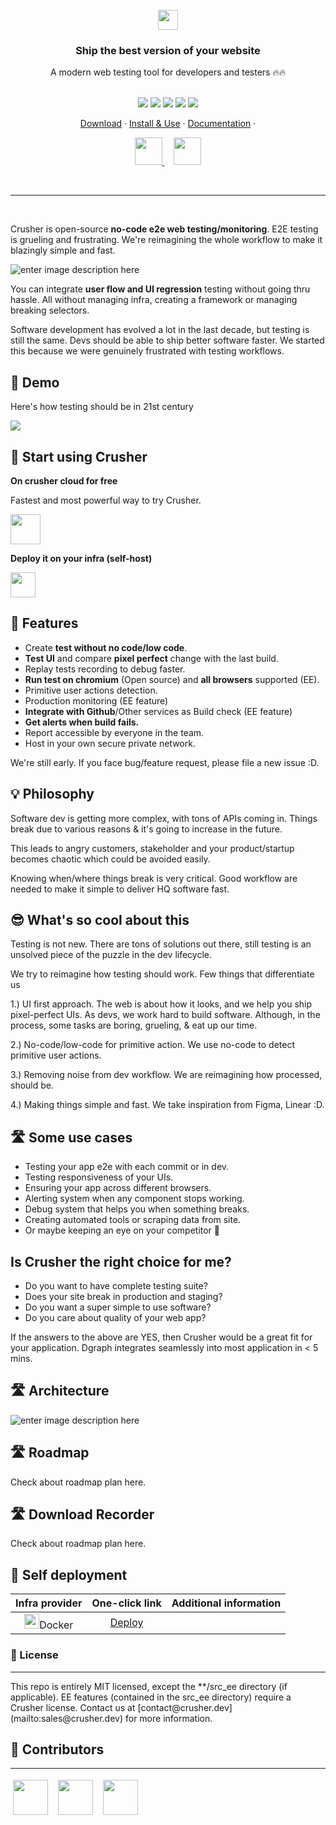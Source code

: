<br/>
<div align="center">
<img src="https://i.imgur.com/Z6wyajH.png" height="32" style="margin: 0 auto;"/>
<h3 align="center" >Ship the best version of your website</h3>
<div>A modern web testing tool for developers and testers 🔥🔥 </div><br/>


<p align="center">
    <a href="https://github.com/badges/shields/graphs/contributors" alt="Contributors">
        <img src="https://img.shields.io/badge/license-MIT-%23373737?style=flat-square&color=ff3db6" /></a>
    <a href="#backers" alt="Backers on Open Collective">
        <img src="https://img.shields.io/badge/node-%3E=%2014.0.0-brightgreen?style=flat-square" /></a>
            <a href="#backers" alt="Backers on Open Collective">
        <img src="https://img.shields.io/github/last-commit/crusherdev/crusher?color=8e3dff&style=flat-square" /></a>
                    <a href="#backers" alt="Backers on Open Collective">
                <img src="https://img.shields.io/docker/image-size/7296823551/test?style=flat-square" /></a>
                                    <a href="#backers" alt="Backers on Open Collective">
                                <img src="https://img.shields.io/npm/types/typescript?style=flat-square" /></a>
</p>

<p align="center">
    <a href="https://docs.crusher.dev/docs/download">Download</a> ·
    <a href="#-start-using-crusher">Install & Use</a> ·
    <a href="https://docs.crusher.dev">Documentation</a> ·
</p>


<p align="center">
    <a href="https://docs.crusher.dev/docs/download">
        <img src="https://i.imgur.com/3GCa6Kp.png" height="44"/>
    </a>
   <a href="#-start-using-crusher" style="margin-left: 15PX;">
        <img src="https://i.imgur.com/DrC7M4D.png" height="44"/>
    </a>
</p>
<br/>
    
<hr/>

</div>

<br>

Crusher is open-source **no-code e2e web testing/monitoring**. E2E testing is grueling and frustrating. We're reimagining the whole workflow to make it blazingly simple and fast.


![enter image description here](https://i.imgur.com/WvwLuzk.png)


You can integrate **user flow and UI regression** testing without going thru hassle. All without managing infra, creating a framework or managing breaking selectors.

Software development has evolved a lot in the last decade, but testing is still the same. Devs should be able to ship better software faster. We started this because we were genuinely frustrated with testing workflows.

## 🚀 Demo

Here's how testing should be in 21st century

<img src="https://camo.githubusercontent.com/2676911af677a0fda9a26b1d7a06e39805bdb8438b4e338915b9497840eee4e4/68747470733a2f2f73392e67696679752e636f6d2f696d616765732f657a6769662d342d6139356636646533356563342e676966" border="0">

## 🚀 Start using Crusher

**On crusher cloud for free**

Fastest and most powerful way to try Crusher.

<a href="https://crusher.dev/#signup">
<img src="https://i.imgur.com/kg2eHRN.png" height="48px"/>
</a>

<br/>



**Deploy it on your infra (self-host)**

 <a href="#-start-using-crusher">
<img src="https://i.imgur.com/kPLG4s7.png" height="40px"/>
</a>

## 🔮 Features

- Create **test without no code/low code**.
- **Test UI** and compare **pixel perfect** change with the last build.
- Replay tests recording to debug faster.
- **Run test on chromium** (Open source) and **all browsers** supported (EE).
- Primitive user actions detection.
- Production monitoring (EE feature)
- **Integrate with Github**/Other services as Build check (EE feature)
- **Get alerts when build fails.**
- Report accessible by everyone in the team.
- Host in your own secure private network.

We're still early. If you face bug/feature request, please file a new issue :D.

## 💡 Philosophy

Software dev is getting more complex, with tons of APIs coming in. Things break due to various reasons & it's going to increase in the future.

This leads to angry customers, stakeholder and your product/startup becomes chaotic which could be avoided easily.

Knowing when/where things break is very critical. Good workflow are needed to make it simple to deliver HQ software fast.

## 😎 What's so cool about this

Testing is not new. There are tons of solutions out there, still testing is an unsolved piece of the puzzle in the dev lifecycle.

We try to reimagine how testing should work. Few things that differentiate us

1.) UI first approach. The web is about how it looks, and we help you ship pixel-perfect UIs. As devs, we work hard to build software. Although, in the process, some tasks are boring, grueling, & eat up our time.

2.) No-code/low-code for primitive action. We use no-code to detect primitive user actions.

3.) Removing noise from dev workflow. We are reimagining how processed, should be.

4.) Making things simple and fast. We take inspiration from Figma, Linear :D.


## 🛣️ Some use cases

- Testing your app e2e with each commit or in dev.
- Testing responsiveness of your UIs.
- Ensuring your app across different browsers.
- Alerting system when any component stops working.
- Debug system that helps you when something breaks.
- Creating automated tools or scraping data from site.
- Or maybe keeping an eye on your competitor 👀

## Is Crusher the right choice for me?

- Do you want to have complete testing suite?
- Does your site break in production and staging?
- Do you want a super simple to use software?
- Do you care about quality of your web app?

If the answers to the above are YES, then Crusher would be a great fit for your
application. Dgraph integrates seamlessly into most application in < 5 mins. 

## 🛣️ Architecture

![enter image description here](https://i.imgur.com/wzU5fUO.png)

## 🛣️ Roadmap

Check about roadmap plan here.

## 🛣️ Download Recorder

Check about roadmap plan here.

## 🧱 Self deployment

|                                   **Infra provider**                                   |                                **One-click link**                                | **Additional information** |
| :------------------------------------------------------------------------------------: | :------------------------------------------------------------------------------: | :------------------------: |
| <div style=""> <img src="https://i.imgur.com/x2v2EpM.png" height="24px"/>Docker </div> | [Deploy](https://docs.crusher.dev/docs/self-host/how-to-setup-crusher-on-docker) |                            |

### 📝 License

<hr/>
This repo is entirely MIT licensed, except the **/src_ee directory (if applicable).
EE features (contained in the src_ee directory) require a Crusher license. Contact us at [contact@crusher.dev](mailto:sales@crusher.dev) for more information.

## 🤝 Contributors

<hr/>
<p float="left">

<img src="https://avatars.githubusercontent.com/u/6849438?v=4" height="56" style="margin: 4px;"/> &nbsp;<img src="https://avatars.githubusercontent.com/u/16796008?v=4" height="56" style="margin: 4px;"/> &nbsp;<img src="https://avatars.githubusercontent.com/u/51117080?v=4" height="56" style="margin: 4px;"/>

</p>
